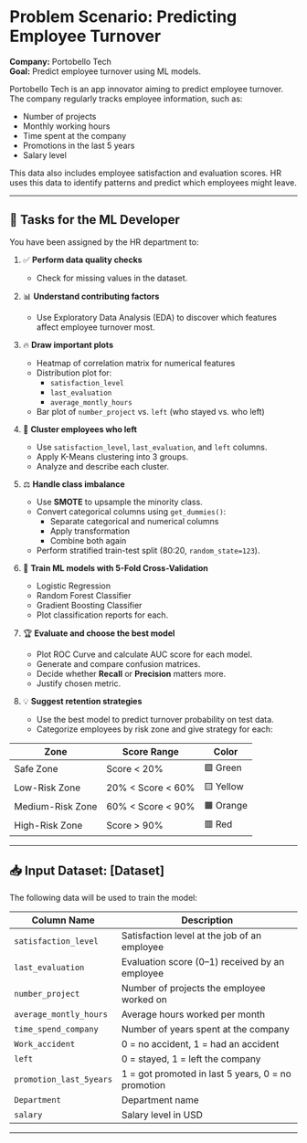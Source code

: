 # Problem Scenario: Predicting Employee Turnover

**Company:** Portobello Tech  
**Goal:** Predict employee turnover using ML models.

Portobello Tech is an app innovator aiming to predict employee turnover. The company regularly tracks employee information, such as:

- Number of projects
- Monthly working hours
- Time spent at the company
- Promotions in the last 5 years
- Salary level

This data also includes employee satisfaction and evaluation scores. HR uses this data to identify patterns and predict which employees might leave.

---

## 🎯 Tasks for the ML Developer

You have been assigned by the HR department to:

1. ✅ **Perform data quality checks**
   - Check for missing values in the dataset.

2. 📊 **Understand contributing factors**
   - Use Exploratory Data Analysis (EDA) to discover which features affect employee turnover most.

3. 🔥 **Draw important plots**
   - Heatmap of correlation matrix for numerical features
   - Distribution plot for:
     - `satisfaction_level`
     - `last_evaluation`
     - `average_montly_hours`
   - Bar plot of `number_project` vs. `left` (who stayed vs. who left)

4. 🧩 **Cluster employees who left**
   - Use `satisfaction_level`, `last_evaluation`, and `left` columns.
   - Apply K-Means clustering into 3 groups.
   - Analyze and describe each cluster.

5. ⚖️ **Handle class imbalance**
   - Use **SMOTE** to upsample the minority class.
   - Convert categorical columns using `get_dummies()`:
     - Separate categorical and numerical columns
     - Apply transformation
     - Combine both again
   - Perform stratified train-test split (80:20, `random_state=123`).

6. 🤖 **Train ML models with 5-Fold Cross-Validation**
   - Logistic Regression
   - Random Forest Classifier
   - Gradient Boosting Classifier
   - Plot classification reports for each.

7. 🏆 **Evaluate and choose the best model**
   - Plot ROC Curve and calculate AUC score for each model.
   - Generate and compare confusion matrices.
   - Decide whether **Recall** or **Precision** matters more.
   - Justify chosen metric.

8. 💡 **Suggest retention strategies**
   - Use the best model to predict turnover probability on test data.
   - Categorize employees by risk zone and give strategy for each:

| **Zone**         | **Score Range** | **Color** |
|------------------|------------------|-----------|
| Safe Zone        | Score < 20%      | 🟩 Green  |
| Low-Risk Zone    | 20% < Score < 60%| 🟨 Yellow |
| Medium-Risk Zone | 60% < Score < 90%| 🟧 Orange |
| High-Risk Zone   | Score > 90%      | 🟥 Red    |

---

## 📥 Input Dataset: [Dataset]

The following data will be used to train the model:

| Column Name            | Description                                                   |
|------------------------|---------------------------------------------------------------|
| `satisfaction_level`   | Satisfaction level at the job of an employee                  |
| `last_evaluation`      | Evaluation score (0–1) received by an employee                |
| `number_project`       | Number of projects the employee worked on                     |
| `average_montly_hours` | Average hours worked per month                                |
| `time_spend_company`   | Number of years spent at the company                          |
| `Work_accident`        | 0 = no accident, 1 = had an accident                          |
| `left`                 | 0 = stayed, 1 = left the company                              |
| `promotion_last_5years`| 1 = got promoted in last 5 years, 0 = no promotion            |
| `Department`           | Department name                                               |
| `salary`               | Salary level in USD                                           |

---

